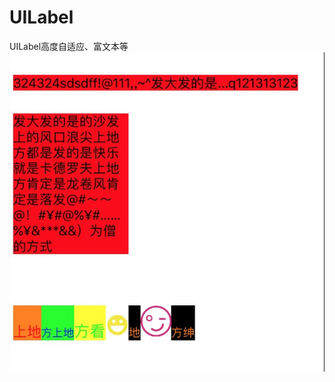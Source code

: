 # UILabel
UILabel高度自适应、富文本等 </br>
![image](https://github.com/ObjClan/Resource/blob/master/UILabel/1.png) </br>
